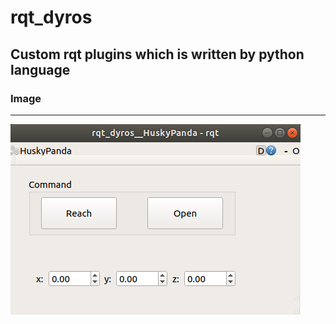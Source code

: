 # rqt_dyros
## Custom rqt plugins which is written by python language

### Image
---
![rqt_dyros](./rqt_dyros.png)
